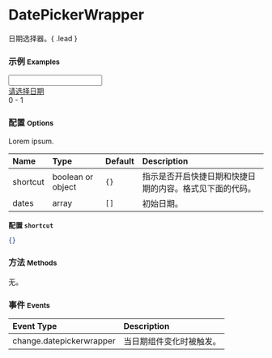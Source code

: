 # DatePickerWrapper

日期选择器。{ .lead }

### 示例 <small>Examples</small>

<div class="bs-example">
    <div class="content">
    	<input bx-name="components/datepickerwrapper" type="text" class="form-control">
    </div>
</div>

<div class="bs-example">
    <div class="content">
    	<a bx-name="components/datepickerwrapper" href="javascript: void(0);">请选择日期</a>
    </div>
</div>

<div class="bs-example">
    <div class="content">
        <div bx-name="components/datepickerwrapper" data-dates="[ '2014-11-06', '2014-11-07', '2014-11-08' ]" class="form-control">
        	<span>0</span> - <span>1</span>
        </div>
    </div>
</div>

<script type="text/javascript">
    require(['loader', 'log'], function(Loader, log) {
        Loader.boot(function() {
            var instances = Loader.query('components/datepickerwrapper')
            instances.on('change.datepickerwrapper', function(event, dates) {
                log(
                    '_' + event.type + '_ ' + 
                    '*' + event.namespace + '* ' + 
                    _.map(dates, function(item) {
                        return item.format('YYYY-MM-DD HH:mm:ss.SSS')
                    }).join(' ')
                )
            })
        })
    })
</script>

### 配置 <small>Options</small>

Lorem ipsum.

Name | Type | Default | Description
:--- | :--- | :------ | :----------
shortcut | boolean or object | `{}` | 指示是否开启快捷日期和快捷日期的内容。格式见下面的代码。
dates | array | `[]` | 初始日期。

**配置 `shortcut`**

```json
{}
```

### 方法 <small>Methods</small>

无。

### 事件 <small>Events</small>

Event Type | Description
:--------- | :----------
change.datepickerwrapper | 当日期组件变化时被触发。
